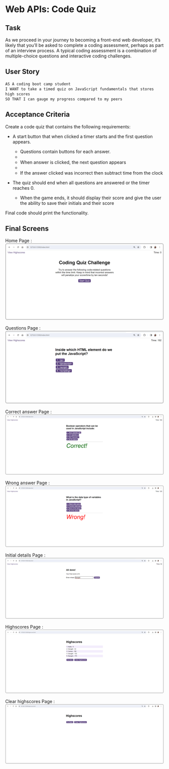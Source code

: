 # Web APIs: Code Quiz


## Task

As we proceed in your journey to becoming a front-end web developer, it’s likely that you’ll be asked to complete a coding assessment, perhaps as part of an interview process. A typical coding assessment is a combination of multiple-choice questions and interactive coding challenges. 


## User Story

```
AS A coding boot camp student
I WANT to take a timed quiz on JavaScript fundamentals that stores high scores
SO THAT I can gauge my progress compared to my peers
```

## Acceptance Criteria

Create a code quiz that contains the following requirements:

* A start button that when clicked a timer starts and the first question appears.
 
  * Questions contain buttons for each answer.
  * 
  * When answer is clicked, the next question appears
  * 
  * If the answer clicked was incorrect then subtract time from the clock

* The quiz should end when all questions are answered or the timer reaches 0.

  * When the game ends, it should display their score and give the user the ability to save their initials and their score


Final code should print the functionality.


## Final Screens

Home Page : ![Alt text](assets/images/Quiz_Homepage.png)

Questions Page : ![Alt text](assets/images/Quiz_Questionspage.png)

Correct answer Page : ![Alt text](assets/images/Quiz_Correctpage.png)

Wrong answer Page : ![Alt text](assets/images/Quiz_Wrongpage.png)

Initial details Page : ![Alt text](assets/images/Quiz_Initialpage.png)

Highscores Page : ![Alt text](assets/images/Quiz_Highscorespage.png)

Clear highscores Page : ![Alt text](assets/images/Quiz_Clearscorepage.png)



